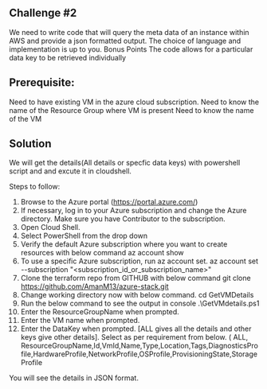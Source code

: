 ## Challenge #2

We need to write code that will query the meta data of an instance within AWS and provide a json formatted output. The choice of language and implementation is up to you.
Bonus Points
The code allows for a particular data key to be retrieved individually


## Prerequisite:
Need to have existing VM in the azure cloud subscription.
Need to know the name of the Resource Group where VM is present
Need to know the name of the VM


## Solution

We will get the details(All details or specfic data keys) with powershell script and and excute it in cloudshell.

Steps to follow:

1. Browse to the Azure portal (https://portal.azure.com/)
2. If necessary, log in to your Azure subscription and change the Azure directory. Make sure you have Contributor to the subscription.
3. Open Cloud Shell.
4. Select PowerShell from the drop down
5. Verify the default Azure subscription where you want to create resources with below command 
	az account show
6. To use a specific Azure subscription, run az account set. 
	az account set --subscription "<subscription_id_or_subscription_name>"
7. Clone the terraform repo from GITHUB with below command 
	git clone https://github.com/AmanM13/azure-stack.git
8. Change working directory now with below command.
	cd GetVMDetails
9. Run the below command to see the output in console
        .\GetVMdetails.ps1
10. Enter the ResourceGroupName when prompted.
11. Enter the VM name when prompted.
12. Enter the DataKey when prompted. [ALL gives all the details and other keys give other details]. Select as per requirement from below.
( ALL, ResourceGroupName,Id,VmId,Name,Type,Location,Tags,DiagnosticsProfile,HardwareProfile,NetworkProfile,OSProfile,ProvisioningState,StorageProfile 

You will see the details in JSON format.


